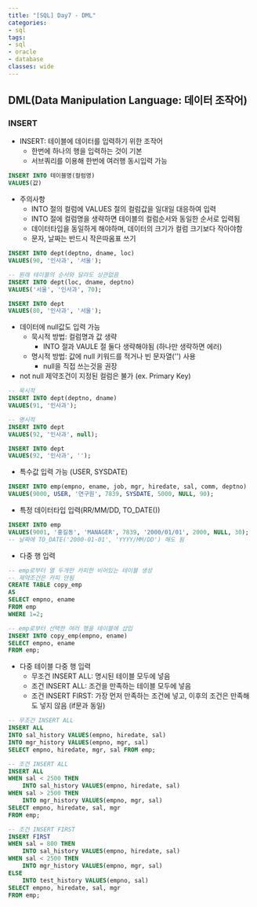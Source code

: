 ```yaml
---
title: "[SQL] Day7 - DML"
categories:
- sql
tags:
- sql
- oracle
- database
classes: wide
---
```



## DML(Data Manipulation Language: 데이터 조작어)


### INSERT 

- INSERT: 테이블에 데이터를 입력하기 위한 조작어
	- 한번에 하나의 행을 입력하는 것이 기본
	- 서브쿼리를 이용해 한번에 여러행 동시입력 가능

```sql
INSERT INTO 테이블명(컬럼명)
VALUES(값)
```

- 주의사항
	- INTO 절의 컬럼에 VALUES 절의 컬럼값을 일대일 대응하여 입력
	- INTO 절에 컬럼명을 생략하면 테이블의 컬럼순서와 동일한 순서로 입력됨
	- 데이터타입을 동일하게 해야하며, 데이터의 크기가 컬럼 크기보다 작아야함
	- 문자, 날짜는 반드시 작은따옴표 쓰기


```sql
INSERT INTO dept(deptno, dname, loc)
VALUES(90, '인사과', '서울');

-- 원래 테이블의 순서와 달라도 상관없음
INSERT INTO dept(loc, dname, deptno)
VALUES('서울', '인사과', 70);

INSERT INTO dept
VALUES(80, '인사과', '서울');
```

- 데이터에 null값도 입력 가능
	- 묵시적 방법: 컬럼명과 값 생략
		- INTO 절과 VAULE 절 둘다 생략해야됨 (하나만 생략하면 에러)
	- 명시적 방법: 값에 null 키워드를 적거나 빈 문자열('') 사용
		- null을 직접 쓰는것을 권장
- not null 제약조건이 지정된 컬럼은 불가 (ex. Primary Key)

```sql
-- 묵시적
INSERT INTO dept(deptno, dname)
VALUES(91, '인사과');

-- 명시적
INSERT INTO dept
VALUES(92, '인사과', null);

INSERT INTO dept
VALUES(92, '인사과', '');
```

- 특수값 입력 가능 (USER, SYSDATE)

```sql
INSERT INTO emp(empno, ename, job, mgr, hiredate, sal, comm, deptno)
VALUES(9000, USER, '연구원', 7839, SYSDATE, 5000, NULL, 90);
```

- 특정 데이터타입 입력(RR/MM/DD, TO_DATE())

```sql
INSERT INTO emp
VALUES(9001, '홍길동', 'MANAGER', 7839, '2000/01/01', 2000, NULL, 30);
-- 날짜에 TO_DATE('2000-01-01', 'YYYY/MM/DD') 해도 됨
```

- 다중 행 입력

```sql
-- emp로부터 열 두개만 카피한 비어있는 테이블 생성
-- 제약조건은 카피 안됨
CREATE TABLE copy_emp
AS
SELECT empno, ename
FROM emp
WHERE 1=2;

-- emp로부터 선택한 여러 행을 테이블에 삽입
INSERT INTO copy_emp(empno, ename)
SELECT empno, ename
FROM emp;
```

- 다중 테이블 다중 행 입력
	- 무조건 INSERT ALL: 명시된 테이블 모두에 넣음
	- 조건 INSERT ALL: 조건을 만족하는 테이블 모두에 넣음
	- 조건 INSERT FIRST: 가장 먼저 만족하는 조건에 넣고, 이후의 조건은 만족해도 넣지 않음 (if문과 동일)

```sql
-- 무조건 INSERT ALL
INSERT ALL
INTO sal_history VALUES(empno, hiredate, sal)
INTO mgr_history VALUES(empno, mgr, sal)
SELECT empno, hiredate, mgr, sal FROM emp;

-- 조건 INSERT ALL
INSERT ALL
WHEN sal < 2500 THEN
    INTO sal_history VALUES(empno, hiredate, sal)
WHEN sal > 2500 THEN
    INTO mgr_history VALUES(empno, mgr, sal)
SELECT empno, hiredate, sal, mgr
FROM emp;

-- 조건 INSERT FIRST
INSERT FIRST
WHEN sal = 800 THEN
    INTO sal_history VALUES(empno, hiredate, sal)
WHEN sal < 2500 THEN
    INTO mgr_history VALUES(empno, mgr, sal)
ELSE
    INTO test_history VALUES(empno, sal)
SELECT empno, hiredate, sal, mgr
FROM emp;
```
